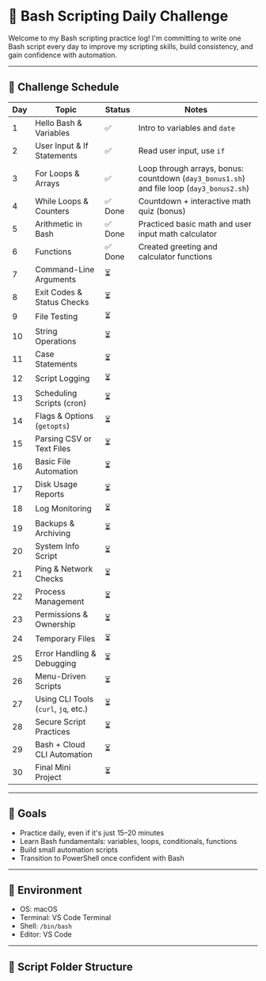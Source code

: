 # 🐚 Bash Scripting Daily Challenge

Welcome to my Bash scripting practice log! I'm committing to write one Bash script every day to improve my scripting skills, build consistency, and gain confidence with automation.

---

## 📅 Challenge Schedule

| Day | Topic | Status | Notes |
|-----|---------------------------|--------|-------|
| 1   | Hello Bash & Variables | ✅ | Intro to variables and `date` |
| 2   | User Input & If Statements | ✅ | Read user input, use `if` |
| 3   | For Loops & Arrays | ✅ | Loop through arrays, bonus: countdown (`day3_bonus1.sh`) and file loop (`day3_bonus2.sh`) |
| 4   | While Loops & Counters | ✅ Done | Countdown + interactive math quiz (bonus) |
| 5   | Arithmetic in Bash | ✅ Done | Practiced basic math and user input math calculator |
| 6   | Functions | ✅ Done | Created greeting and calculator functions |
| 7   | Command-Line Arguments | ⏳ | |
| 8   | Exit Codes & Status Checks | ⏳ | |
| 9   | File Testing | ⏳ | |
| 10  | String Operations | ⏳ | |
| 11  | Case Statements | ⏳ | |
| 12  | Script Logging | ⏳ | |
| 13  | Scheduling Scripts (cron) | ⏳ | |
| 14  | Flags & Options (`getopts`) | ⏳ | |
| 15  | Parsing CSV or Text Files | ⏳ | |
| 16  | Basic File Automation | ⏳ | |
| 17  | Disk Usage Reports | ⏳ | |
| 18  | Log Monitoring | ⏳ | |
| 19  | Backups & Archiving | ⏳ | |
| 20  | System Info Script | ⏳ | |
| 21  | Ping & Network Checks | ⏳ | |
| 22  | Process Management | ⏳ | |
| 23  | Permissions & Ownership | ⏳ | |
| 24  | Temporary Files | ⏳ | |
| 25  | Error Handling & Debugging | ⏳ | |
| 26  | Menu-Driven Scripts | ⏳ | |
| 27  | Using CLI Tools (`curl`, `jq`, etc.) | ⏳ | |
| 28  | Secure Script Practices | ⏳ | |
| 29  | Bash + Cloud CLI Automation | ⏳ | |
| 30  | Final Mini Project | ⏳ | |



---

## 🎯 Goals

- Practice daily, even if it's just 15–20 minutes
- Learn Bash fundamentals: variables, loops, conditionals, functions
- Build small automation scripts
- Transition to PowerShell once confident with Bash

---

## 🔧 Environment

- OS: macOS 
- Terminal: VS Code Terminal
- Shell: `/bin/bash`
- Editor: VS Code

---

## 📂 Script Folder Structure

